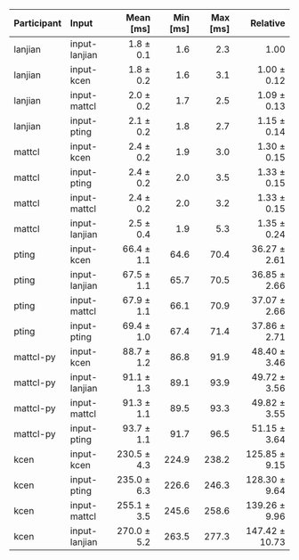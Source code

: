 | Participant | Input | Mean [ms] | Min [ms] | Max [ms] | Relative |
|:---|:---|---:|---:|---:|---:|
| lanjian | input-lanjian | 1.8 ± 0.1 | 1.6 | 2.3 | 1.00 |
| lanjian | input-kcen | 1.8 ± 0.2 | 1.6 | 3.1 | 1.00 ± 0.12 |
| lanjian | input-mattcl | 2.0 ± 0.2 | 1.7 | 2.5 | 1.09 ± 0.13 |
| lanjian | input-pting | 2.1 ± 0.2 | 1.8 | 2.7 | 1.15 ± 0.14 |
| mattcl | input-kcen | 2.4 ± 0.2 | 1.9 | 3.0 | 1.30 ± 0.15 |
| mattcl | input-pting | 2.4 ± 0.2 | 2.0 | 3.5 | 1.33 ± 0.15 |
| mattcl | input-mattcl | 2.4 ± 0.2 | 2.0 | 3.2 | 1.33 ± 0.15 |
| mattcl | input-lanjian | 2.5 ± 0.4 | 1.9 | 5.3 | 1.35 ± 0.24 |
| pting | input-kcen | 66.4 ± 1.1 | 64.6 | 70.4 | 36.27 ± 2.61 |
| pting | input-lanjian | 67.5 ± 1.1 | 65.7 | 70.5 | 36.85 ± 2.66 |
| pting | input-mattcl | 67.9 ± 1.1 | 66.1 | 70.9 | 37.07 ± 2.66 |
| pting | input-pting | 69.4 ± 1.0 | 67.4 | 71.4 | 37.86 ± 2.71 |
| mattcl-py | input-kcen | 88.7 ± 1.2 | 86.8 | 91.9 | 48.40 ± 3.46 |
| mattcl-py | input-lanjian | 91.1 ± 1.3 | 89.1 | 93.9 | 49.72 ± 3.56 |
| mattcl-py | input-mattcl | 91.3 ± 1.1 | 89.5 | 93.3 | 49.82 ± 3.55 |
| mattcl-py | input-pting | 93.7 ± 1.1 | 91.7 | 96.5 | 51.15 ± 3.64 |
| kcen | input-kcen | 230.5 ± 4.3 | 224.9 | 238.2 | 125.85 ± 9.15 |
| kcen | input-pting | 235.0 ± 6.3 | 226.6 | 246.3 | 128.30 ± 9.64 |
| kcen | input-mattcl | 255.1 ± 3.5 | 245.6 | 258.6 | 139.26 ± 9.96 |
| kcen | input-lanjian | 270.0 ± 5.2 | 263.5 | 277.3 | 147.42 ± 10.73 |
